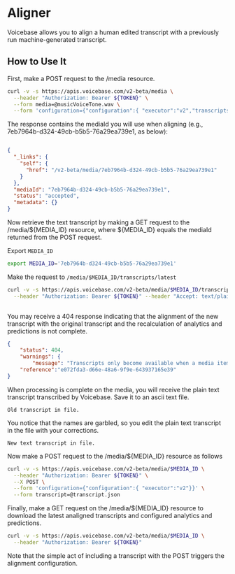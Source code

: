 # Aligner

Voicebase allows you to align a human edited transcript with a previously run machine-generated transcript.  

## How to Use It

First, make a POST request to the /media resource.

```bash
curl -v -s https://apis.voicebase.com/v2-beta/media \
  --header "Authorization: Bearer ${TOKEN}" \
  --form media=@musicVoiceTone.wav \
  --form 'configuration={"configuration":{ "executor":"v2","transcripts":{"voiceFeatures":"true"}}}'

```

The response contains the mediaId you will use when aligning (e.g., 7eb7964b-d324-49cb-b5b5-76a29ea739e1, as below):

```json

{
  "_links": {
    "self": {
      "href": "/v2-beta/media/7eb7964b-d324-49cb-b5b5-76a29ea739e1"
    }
  },
  "mediaId": "7eb7964b-d324-49cb-b5b5-76a29ea739e1",
  "status": "accepted",
  "metadata": {}
}

```

Now retrieve the text transcript by making a GET request to the /media/${MEDIA_ID} resource, where ${MEDIA_ID} equals the mediaId returned from the POST request.

Export `MEDIA_ID`

```bash
export MEDIA_ID='7eb7964b-d324-49cb-b5b5-76a29ea739e1'
```

Make the request to `/media/$MEDIA_ID/transcripts/latest`

```bash
curl -v -s https://apis.voicebase.com/v2-beta/media/$MEDIA_ID/transcripts/latest \
  --header "Authorization: Bearer ${TOKEN}" --header "Accept: text/plain"
 
```

You may receive a 404 response indicating that the alignment of the new transcript with the original transcript and the recalculation of analytics and predictions is not complete.

```json
{
    "status": 404,
    "warnings": {
        "message": "Transcripts only become available when a media item has status finished."},
    "reference":"e072fda3-d66e-48a6-9f9e-643937165e39"
}

```


When processing is complete on the media, you will receive the plain text transcript transcribed by Voicebase.  Save it to an ascii text file.  

```
Old transcript in file.
```

You notice that the names are garbled, so you edit the plain text transcript in the file with your corrections.

```
New text transcript in file.
```


Now make a POST request to the /media/${MEDIA_ID} resource as follows


```bash
curl -v -s https://apis.voicebase.com/v2-beta/media/$MEDIA_ID \
  --header "Authorization: Bearer ${TOKEN}" \
  --X POST \
  --form 'configuration={"configuration":{ "executor":"v2"}}' \
  --form transcript=@transcript.json
```


Finally, make a GET request on the /media/${MEDIA_ID} resource to download the latest analigned transcripts and configured analytics and predictions.

```bash
curl -v -s https://apis.voicebase.com/v2-beta/media/$MEDIA_ID \
  --header "Authorization: Bearer ${TOKEN}"
```

Note that the simple act of including a transcript with the POST triggers the alignment configuration.